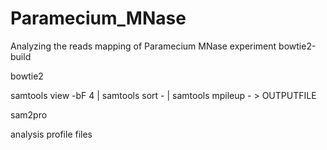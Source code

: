 # Paramecium_MNase
Analyzing the reads mapping of Paramecium MNase experiment
bowtie2-build

bowtie2

samtools view -bF 4 | samtools sort - | samtools mpileup - > OUTPUTFILE

sam2pro

analysis profile files
